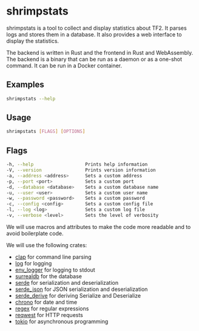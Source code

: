 # shrimpstats

shrimpstats is a tool to collect and display statistics about TF2. It parses logs and stores them in a database. It also provides a web interface to display the statistics.

The backend is written in Rust and the frontend in Rust and WebAssembly. The backend is a binary that can be run as a daemon or as a one-shot command. It can be run in a Docker container.

## Examples

```sh
shrimpstats --help
```

## Usage

```sh
shrimpstats [FLAGS] [OPTIONS]
```

## Flags

```sh
-h, --help                   Prints help information
-V, --version                Prints version information
-a, --address <address>      Sets a custom address
-p, --port <port>            Sets a custom port
-d, --database <database>    Sets a custom database name
-u, --user <user>            Sets a custom user name
-w, --password <password>    Sets a custom password
-c, --config <config>        Sets a custom config file
-l, --log <log>              Sets a custom log file
-v, --verbose <level>        Sets the level of verbosity
```

We will use macros and attributes to make the code more readable and to avoid boilerplate code.

We will use the following crates:

- [clap](https://crates.io/crates/clap) for command line parsing
- [log](https://crates.io/crates/log) for logging
- [env_logger](https://crates.io/crates/env_logger) for logging to stdout
- [surrealdb](https://crates.io/crates/surrealdb) for the database
- [serde](https://crates.io/crates/serde) for serialization and deserialization
- [serde_json](https://crates.io/crates/serde_json) for JSON serialization and deserialization
- [serde_derive](https://crates.io/crates/serde_derive) for deriving Serialize and Deserialize
- [chrono](https://crates.io/crates/chrono) for date and time
- [regex](https://crates.io/crates/regex) for regular expressions
- [reqwest](https://crates.io/crates/reqwest) for HTTP requests
- [tokio](https://crates.io/crates/tokio) for asynchronous programming